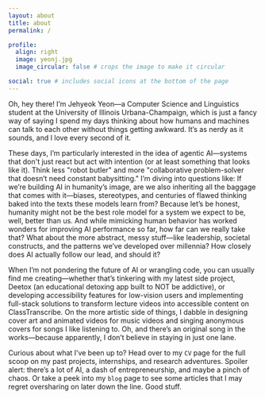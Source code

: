 ```yaml
---
layout: about
title: about
permalink: /

profile:
  align: right
  image: yeonj.jpg
  image_circular: false # crops the image to make it circular

social: true # includes social icons at the bottom of the page
---
```


Oh, hey there! I’m Jehyeok Yeon—a Computer Science and Linguistics student at the University of Illinois Urbana-Champaign, which is just a fancy way of saying I spend my days thinking about how humans and machines can talk to each other without things getting awkward. It’s as nerdy as it sounds, and I love every second of it.

These days, I’m particularly interested in the idea of agentic AI—systems that don't just react but act with intention (or at least something that looks like it). Think less "robot butler" and more "collaborative problem-solver that doesn’t need constant babysitting." I’m diving into questions like: If we’re building AI in humanity’s image, are we also inheriting all the baggage that comes with it—biases, stereotypes, and centuries of flawed thinking baked into the texts these models learn from? Because let’s be honest, humanity might not be the best role model for a system we expect to be, well, better than us. And while mimicking human behavior has worked wonders for improving AI performance so far, how far can we really take that? What about the more abstract, messy stuff—like leadership, societal constructs, and the patterns we’ve developed over millennia? How closely does AI actually follow our lead, and should it?

When I’m not pondering the future of AI or wrangling code, you can usually find me creating—whether that’s tinkering with my latest side project, Deetox (an educational detoxing app built to NOT be addictive), or developing accessibility features for low-vision users and implementing full-stack solutions to transform lecture videos into accessible content on ClassTranscribe. On the more artistic side of things, I dabble in designing cover art and animated videos for music videos and singing anonymous covers for songs I like listening to. Oh, and there’s an original song in the works—because apparently, I don’t believe in staying in just one lane.

Curious about what I’ve been up to? Head over to my `CV` page for the full scoop on my past projects, internships, and research adventures. Spoiler alert: there’s a lot of AI, a dash of entrepreneurship, and maybe a pinch of chaos. Or take a peek into my `blog` page to see some articles that I may regret oversharing on later down the line. Good stuff.